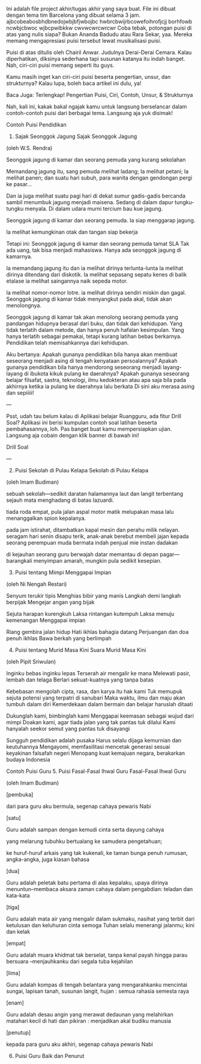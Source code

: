 Ini adalah file project akhir/tugas akhir yang saya buat.
File ini dibuat dengan tema tim Barcelona yang dibuat selama 3 jam.
ajbcobeabosbhdbnedojwbjbfjwbojbc
hwbrcbwijrbcowefoihrofjcjj borhfowb ncwbjcbwoc wjbcpwibkkw cwvwcwrcwrcwr
Coba tebak, potongan puisi di atas yang nulis siapa? Bukan Ananda Badudu atau Rara Sekar, yaa. Mereka memang mengapresiasi puisi tersebut lewat musikalisasi puisi. 

Puisi di atas ditulis oleh Chairil Anwar. Judulnya Derai-Derai Cemara. Kalau diperhatikan, diksinya sederhana tapi susunan katanya itu indah banget. Nah, ciri-ciri puisi memang seperti itu guys. 

Kamu masih inget kan ciri-ciri puisi beserta pengertian, unsur, dan strukturnya? Kalau lupa, boleh baca artikel ini dulu, ya!

Baca Juga: Terlengkap! Pengertian Puisi, Ciri, Contoh, Unsur, & Strukturnya 

Nah, kali ini, kakak bakal ngajak kamu untuk langsung berselancar dalam contoh-contoh puisi dari berbagai tema. Langsung aja yuk disimak!

 

Contoh Puisi Pendidikan
1. Sajak Seonggok Jagung
Sajak Seonggok Jagung

(oleh W.S. Rendra)

Seonggok jagung di kamar
dan seorang pemuda
yang kurang sekolahan

Memandang jagung itu,
sang pemuda melihat ladang;
Ia melihat petani;
Ia melihat panen;
dan suatu hari subuh,
para wanita dengan gendongan
pergi ke pasar…

Dan ia juga melihat
suatu pagi hari
di dekat sumur
gadis-gadis bercanda
sambil menumbuk jagung
menjadi maisena.
Sedang di dalam dapur
tungku-tungku menyala.
Di dalam udara murni
tercium bau kue jagung.

Seonggok jagung di kamar
dan seorang pemuda.
Ia siap menggarap jagung.

Ia melihat kemungkinan
otak dan tangan
siap bekerja

Tetapi ini:
Seonggok jagung di kamar
dan seorang pemuda tamat SLA
Tak ada uang, tak bisa menjadi mahasiswa.
Hanya ada seonggok jagung di kamarnya.

Ia memandang jagung itu
dan ia melihat dirinya terlunta-lunta
Ia melihat dirinya ditendang dari diskotik.
Ia melihat sepasang sepatu kenes di balik
etalase ia melihat saingannya naik sepeda motor.

Ia melihat nomor-nomor lotre.
ia melihat dirinya sendiri miskin dan gagal.
Seonggok jagung di kamar
tidak menyangkut pada akal,
tidak akan menolongnya.

Seonggok jagung di kamar
tak akan menolong seorang pemuda
yang pandangan hidupnya berasal dari buku,
dan tidak dari kehidupan.
Yang tidak terlatih dalam metode,
dan hanya penuh hafalan kesimpulan.
Yang hanya terlatih sebagai pemakai,
tetapi kurang latihan bebas berkarnya.
Pendidikan telah memisahkannya dari kehidupan.

Aku bertanya:
Apakah gunanya pendidikan
bila hanya akan membuat seseorang menjadi
asing di tengah kenyataan persoalannya?
Apakah gunanya pendidikan
bila hanya mendorong seseorang
menjadi layang-layang di ibukota
kikuk pulang ke daerahnya?
Apakah gunanya seseorang
belajar filsafat, sastra, teknologi, ilmu kedokteran
atau apa saja
bila pada akhirnya
ketika ia pulang ke daerahnya lalu berkata
Di sini aku merasa asing dan sepiiiii!

 

—

Psst, udah tau belum kalau di Aplikasi belajar Ruangguru, ada fitur Drill Soal? Aplikasi ini berisi kumpulan contoh soal latihan beserta pembahasannya, loh. Pas banget buat kamu mempersiapkan ujian. Langsung aja cobain dengan klik banner di bawah ini!

Drill Soal

—

 

2. Puisi Sekolah di Pulau Kelapa
Sekolah di Pulau Kelapa

(oleh Imam Budiman)

sebuah sekolah—sedikit daratan
halamannya laut dan langit terbentang
sejauh mata menghadang di batas lazuardi. 

tiada roda empat, pula jalan aspal
motor matik melupakan masa lalu
menanggalkan spion kepalanya. 

pada jam istirahat, ditambatkan kapal mesin
dan perahu milik nelayan. seragam hari senin
disapu terik, anak-anak berebut membeli jajan
kepada seorang perempuan muda bermata
indah penjual mie instan dadakan 

di kejauhan seorang guru berwajah datar
memantau di depan pagar—barangkali
menyimpan amarah, mungkin pula
sedikit kesepian. 

 

3. Puisi tentang Mimpi
Menggapai Impian

(oleh Ni Nengah Restari)

Senyum terukir tipis
Menghias bibir yang manis
Langkah demi langkah berpijak
Mengejar angan yang bijak

Sejuta harapan kurengkuh
Laksa rintangan kutempuh
Laksa menuju kemenangan
Menggapai impian

Riang gembira jalan hidup
Hati ikhlas bahagia datang
Perjuangan dan doa penuh ikhlas
Bawa berkah yang berlimpah

 

4. Puisi tentang Murid Masa Kini
Suara Murid Masa Kini

(oleh Pipit Sriwulan)

Inginku bebas inginku lepas
Terserah air mengalir ke mana
Melewati pasir, lembah dan telaga
Berlari sekuat-kuatnya yang tanpa batas

Kebebasan mengolah cipta, rasa, dan karya itu hak kami
Tuk memupuk sejuta potensi yang terpatri di sanubari
Maka waktu, ilmu dan maju akan tumbuh dalam diri
Kemerdekaan dalam bermain dan belajar haruslah ditaati

Dukunglah kami, bimbinglah kami
Menggapai keemasan sebagai wujud dari mimpi
Doakan kami, agar tiada jalan yang tak pantas tuk dilalui
Kami hanyalah seekor semut yang pantas tuk disayangi

Sungguh pendidikan adalah pusaka
Harus selalu dijaga kemurnian dan keutuhannya
Mengayomi, memfasilitasi mencetak generasi
sesuai keyakinan falsafah negeri
Menopang kuat kemajuan negara,
berakarkan budaya Indonesia

 

Contoh Puisi Guru
5. Puisi Fasal-Fasal Ihwal Guru
Fasal-Fasal Ihwal Guru

(oleh Imam Budiman)

[pembuka]

dari para guru aku bermula,
segenap cahaya pewaris Nabi

[satu]

Guru adalah sampan dengan kemudi cinta serta dayung cahaya

yang melarung tubuhku bertualang ke samudera pengetahuan;

ke huruf-huruf arkais yang tak kukenali, ke taman bunga
penuh rumusan, angka-angka, juga kiasan bahasa

[dua]

Guru adalah peletak batu pertama di alas kepalaku,
upaya dirinya menuntun–membaca aksara zaman
cahaya dalam pengabdian: teladan dan kata-kata

[tiga]

Guru adalah mata air yang mengalir dalam sukmaku,
nasihat yang terbit dari ketulusan dan keluhuran cinta
semoga Tuhan selalu menerangi jalanmu; kini dan kelak

[empat]

Guru adalah muara khidmat tak berselat,
tanpa kenal payah hingga parau bersuara
–menjauhkanku dari segala tuba kejahilan

[lima]

Guru adalah kompas di tengah belantara
yang mengarahkanku mencintai sungai,
lapisan tanah, susunan langit, hujan
: semua rahasia semesta raya

[enam]

Guru adalah desau angin yang merawat dedaunan
yang melahirkan matahari kecil di hati dan pikiran
: menjadikan akal budiku manusia

[penutup]

kepada para guru aku akhiri,
segenap cahaya pewaris Nabi

 

6. Puisi Guru Baik dan Penurut
